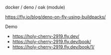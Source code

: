 docker / deno / oak (module)

https://fly.io/blog/deno-on-fly-using-buildpacks/

Demo
- https://holy-cherry-2919.fly.dev/
- https://holy-cherry-2919.fly.dev/book/
- https://holy-cherry-2919.fly.dev/book/1/
